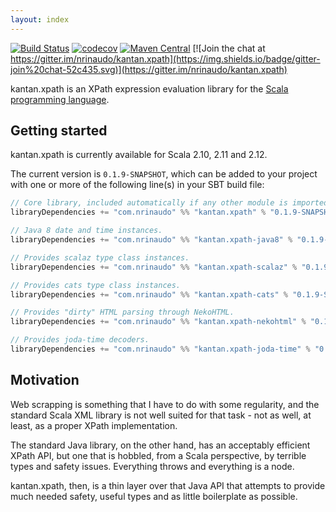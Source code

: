 ```yaml
---
layout: index
---
```


[![Build Status](https://travis-ci.org/nrinaudo/kantan.xpath.svg)](https://travis-ci.org/nrinaudo/kantan.xpath)
[![codecov](https://codecov.io/gh/nrinaudo/kantan.xpath/branch/master/graph/badge.svg)](https://codecov.io/gh/nrinaudo/kantan.xpath)
[![Maven Central](https://maven-badges.herokuapp.com/maven-central/com.nrinaudo/kantan.xpath_2.11/badge.svg)](https://maven-badges.herokuapp.com/maven-central/com.nrinaudo/kantan.xpath_2.11)
[![Join the chat at https://gitter.im/nrinaudo/kantan.xpath](https://img.shields.io/badge/gitter-join%20chat-52c435.svg)](https://gitter.im/nrinaudo/kantan.xpath)

kantan.xpath is an XPath expression evaluation library for the [Scala programming language](http://www.scala-lang.org).

## Getting started

kantan.xpath is currently available for Scala 2.10, 2.11 and 2.12.

The current version is `0.1.9-SNAPSHOT`, which can be added to your project with one or more of the following line(s)
in your SBT build file:

```scala
// Core library, included automatically if any other module is imported.
libraryDependencies += "com.nrinaudo" %% "kantan.xpath" % "0.1.9-SNAPSHOT"

// Java 8 date and time instances.
libraryDependencies += "com.nrinaudo" %% "kantan.xpath-java8" % "0.1.9-SNAPSHOT"

// Provides scalaz type class instances.
libraryDependencies += "com.nrinaudo" %% "kantan.xpath-scalaz" % "0.1.9-SNAPSHOT"

// Provides cats type class instances.
libraryDependencies += "com.nrinaudo" %% "kantan.xpath-cats" % "0.1.9-SNAPSHOT"

// Provides "dirty" HTML parsing through NekoHTML.
libraryDependencies += "com.nrinaudo" %% "kantan.xpath-nekohtml" % "0.1.9-SNAPSHOT"

// Provides joda-time decoders.
libraryDependencies += "com.nrinaudo" %% "kantan.xpath-joda-time" % "0.1.9-SNAPSHOT"
```

## Motivation

Web scrapping is something that I have to do with some regularity, and the standard Scala XML library is not well suited
for that task - not as well, at least, as a proper XPath implementation.

The standard Java library, on the other hand, has an acceptably efficient XPath API, but one that is hobbled, from a
Scala perspective, by terrible types and safety issues. Everything throws and everything is a node.

kantan.xpath, then, is a thin layer over that Java API that attempts to provide much needed safety, useful types
and as little boilerplate as possible.
